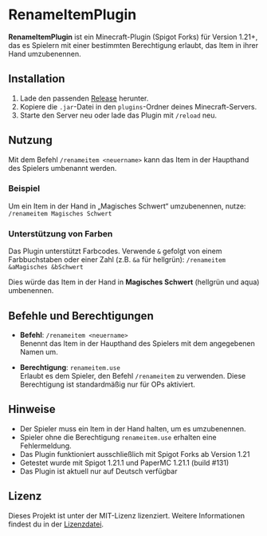 # RenameItemPlugin

**RenameItemPlugin** ist ein Minecraft-Plugin (Spigot Forks) für Version 1.21+, das es Spielern mit einer bestimmten Berechtigung erlaubt, das Item in ihrer Hand umzubenennen.

## Installation

1. Lade den passenden [Release](https://github.com/CptGummiball/renameitemplugin/releases) herunter.
2. Kopiere die `.jar`-Datei in den `plugins`-Ordner deines Minecraft-Servers.
3. Starte den Server neu oder lade das Plugin mit `/reload` neu.

## Nutzung

Mit dem Befehl `/renameitem <neuername>` kann das Item in der Haupthand des Spielers umbenannt werden.

### Beispiel

Um ein Item in der Hand in „Magisches Schwert“ umzubenennen, nutze: `/renameitem Magisches Schwert`


### Unterstützung von Farben

Das Plugin unterstützt Farbcodes. Verwende `&` gefolgt von einem Farbbuchstaben oder einer Zahl (z.B. `&a` für hellgrün): `/renameitem &aMagisches &bSchwert`

Dies würde das Item in der Hand in **Magisches Schwert** (hellgrün und aqua) umbenennen.

## Befehle und Berechtigungen

- **Befehl**: `/renameitem <neuername>`  
  Benennt das Item in der Haupthand des Spielers mit dem angegebenen Namen um.

- **Berechtigung**: `renameitem.use`  
  Erlaubt es dem Spieler, den Befehl `/renameitem` zu verwenden. Diese Berechtigung ist standardmäßig nur für OPs aktiviert.

## Hinweise

- Der Spieler muss ein Item in der Hand halten, um es umzubenennen.
- Spieler ohne die Berechtigung `renameitem.use` erhalten eine Fehlermeldung.
- Das Plugin funktioniert ausschließlich mit Spigot Forks ab Version 1.21
- Getestet wurde mit Spigot 1.21.1 und PaperMC 1.21.1 (build #131)
- Das Plugin ist aktuell nur auf Deutsch verfügbar

## Lizenz

Dieses Projekt ist unter der MIT-Lizenz lizenziert. Weitere Informationen findest du in der [Lizenzdatei](LICENSE).

